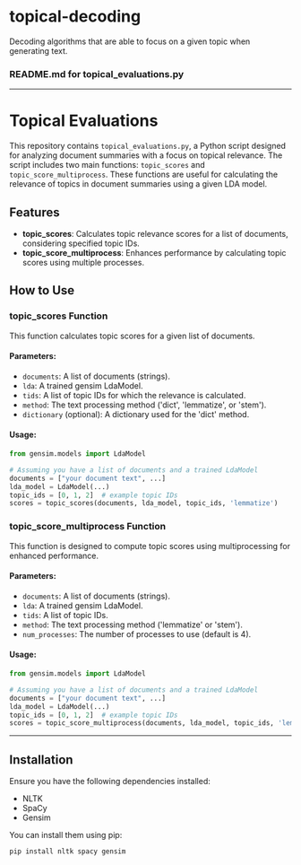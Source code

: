 # topical-decoding
Decoding algorithms that are able to focus on a given topic when generating text.

### README.md for topical_evaluations.py

---

# Topical Evaluations

This repository contains `topical_evaluations.py`, a Python script designed for analyzing document summaries with a focus on topical relevance. The script includes two main functions: `topic_scores` and `topic_score_multiprocess`. These functions are useful for calculating the relevance of topics in document summaries using a given LDA model.

## Features

- **topic_scores**: Calculates topic relevance scores for a list of documents, considering specified topic IDs.
- **topic_score_multiprocess**: Enhances performance by calculating topic scores using multiple processes.

## How to Use

### topic_scores Function

This function calculates topic scores for a given list of documents. 

#### Parameters:
- `documents`: A list of documents (strings).
- `lda`: A trained gensim LdaModel.
- `tids`: A list of topic IDs for which the relevance is calculated.
- `method`: The text processing method ('dict', 'lemmatize', or 'stem').
- `dictionary` (optional): A dictionary used for the 'dict' method.

#### Usage:

```python
from gensim.models import LdaModel

# Assuming you have a list of documents and a trained LdaModel
documents = ["your document text", ...]
lda_model = LdaModel(...)
topic_ids = [0, 1, 2]  # example topic IDs
scores = topic_scores(documents, lda_model, topic_ids, 'lemmatize')
```

### topic_score_multiprocess Function

This function is designed to compute topic scores using multiprocessing for enhanced performance.

#### Parameters:
- `documents`: A list of documents (strings).
- `lda`: A trained gensim LdaModel.
- `tids`: A list of topic IDs.
- `method`: The text processing method ('lemmatize' or 'stem').
- `num_processes`: The number of processes to use (default is 4).

#### Usage:

```python
from gensim.models import LdaModel

# Assuming you have a list of documents and a trained LdaModel
documents = ["your document text", ...]
lda_model = LdaModel(...)
topic_ids = [0, 1, 2]  # example topic IDs
scores = topic_score_multiprocess(documents, lda_model, topic_ids, 'lemmatize', num_processes=4)
```

---

## Installation

Ensure you have the following dependencies installed:
- NLTK
- SpaCy
- Gensim

You can install them using pip:

```bash
pip install nltk spacy gensim
```
